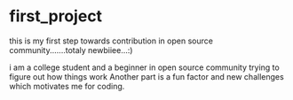 # first_project
this is my first step towards contribution in open source community.......totaly newbiiee...:)

i am a college student and a beginner in open source community
trying to figure out how things work
Another part is a fun factor and new challenges which motivates me for coding.
